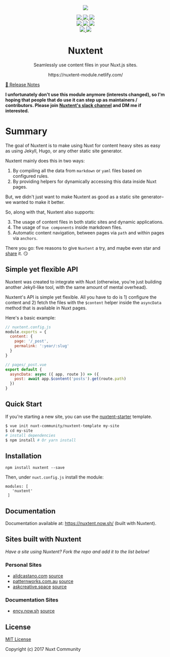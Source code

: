 <p align="center">
  <img src="https://user-images.githubusercontent.com/5158436/30198986-d4c5d7f8-9485-11e7-9c3e-8b5f5f061f5f.png" />
</p>

<p align="center">

<a href="https://david-dm.org/nuxt-community/nuxtent-module">
  <img src="https://david-dm.org/nuxt-community/nuxtent-module/status.svg?style=flat-square" />
</a>

<a href="https://greenkeeper.io/">
  <img src="https://badges.greenkeeper.io/nuxt-community/nuxtent-module.svg" />
</a>

<a href="https://standardjs.com">
  <img src="https://img.shields.io/badge/code_style-standard-brightgreen.svg?style=flat-square" />
</a>

<br />

<a href="https://circleci.com/gh/nuxt-community/nuxtent-module">
  <img src="https://img.shields.io/circleci/project/github/nuxt-community/nuxtent-module/master.svg?style=flat-square" />
</a>

<a href="https://ci.appveyor.com/project/medfreeman/nuxtent-module">
  <img src="https://img.shields.io/appveyor/ci/medfreeman/nuxtent-module/master.svg?style=flat-square&logo=appveyor" />
</a>

<a href="https://codecov.io/gh/nuxt-community/nuxtent-module">
  <img src="https://img.shields.io/codecov/c/github/nuxt-community/nuxtent-module.svg?style=flat-square" />
</a>

<br />

<a href="https://npmjs.com/package/nuxtent">
  <img src="https://img.shields.io/npm/v/nuxtent.svg?style=flat-square" />
</a>

<a href="https://npmjs.com/package/nuxtent">
  <img src="https://img.shields.io/npm/dt/nuxtent.svg?style=flat-square" />
</a>

</p>

<h1 align="center">Nuxtent</h1>

<p align="center">Seamlessly use content files in your Nuxt.js sites.</p>

<p align="center">https://nuxtent-module.netlify.com/</p>

[📖 Release Notes](./CHANGELOG.md)

**I unfortunately don't use this module anymore (interests changed), so I'm hoping that people that do use it can step up as maintainers / contributors. Please join [Nuxtent's slack channel](https://join.slack.com/t/nuxtent/shared_invite/enQtMjQ1MzI4MzgxNzI5LTcwOTlkYTczNTMzMGU1YjYyYjlkNzNjNDc3MjQ3YTdmMjc0ZThkZjM1ZWY4ZjhiZjc1MDIwYjJmMjAxODlhMzU) and DM me if interested.**

# Summary

The goal of Nuxtent is to make using Nuxt for content heavy sites as easy as using Jekyll, Hugo, or any other static site generator.

Nuxtent mainly does this in two ways:

1. By compiling all the data from `markdown` or `yaml` files based on configured rules.
2. By providing helpers for dynamically accessing this data inside Nuxt pages.

But, we didn't just want to make Nuxtent as good as a static site generator–we wanted to make it better.

So, along with that, Nuxtent also supports:

3. The usage of content files in both static sites and dynamic applications.
4. The usage of `Vue components` inside markdown files.
5. Automatic content navigation, between pages via `path` and within pages via `anchors`.

There you go: five reasons to give `Nuxtent` a try, and maybe even star and [share]("https://twitter.com/intent/tweet) it. :smirk:

## Simple yet flexible API

Nuxtent was created to integrate with Nuxt (otherwise, you're just building another Jekyll-like tool, with the same amount of mental overhead).

Nuxtent's API is simple yet flexible. All you have to do is 1) configure the content and 2) fetch the files with the `$content` helper inside the `asyncData` method that is available in Nuxt pages.


Here's a basic example:

```js
// nuxtent.config.js
module.exports = {
  content: {
    page: '/_post',
    permalink: ':year/:slug'
  }
}

// pages/_post.vue
export default {
  asyncData: async ({ app, route }) => ({
    post: await app.$content('posts').get(route.path)
  })
}
```

## Quick Start

If you're starting a new site, you can use the [nuxtent-starter](https://github.com/nuxt-community/content-template) template.

``` bash
$ vue init nuxt-community/nuxtent-template my-site
$ cd my-site
# install dependencies
$ npm install # Or yarn install
```

## Installation

```
npm install nuxtent --save

```

Then, under `nuxt.config.js` install the module:

```
modules: [
   'nuxtent'
 ]
```

## Documentation

Documentation available at: https://nuxtent.now.sh/ (built with Nuxtent).

## Sites built with Nuxtent

*Have a site using Nuxtent? Fork the repo and add it to the list below!*

### Personal Sites
- [alidcastano.com](https://alidcastano.com/) [source](https://github.com/alidcastano/alidcastano)
- [patternworks.com.au](https://patternworks.com.au/) [source](https://github.com/callumflack/patternworks-2018)
- [askcreative.space](https://askcreative.space) [source](https://github.com/askcreative/asksite)

### Documentation Sites
- [ency.now.sh](https://ency.now.sh/) [source](https://github.com/encyjs/docs)


## License

[MIT License](./LICENSE)

Copyright (c) 2017 Nuxt Community
